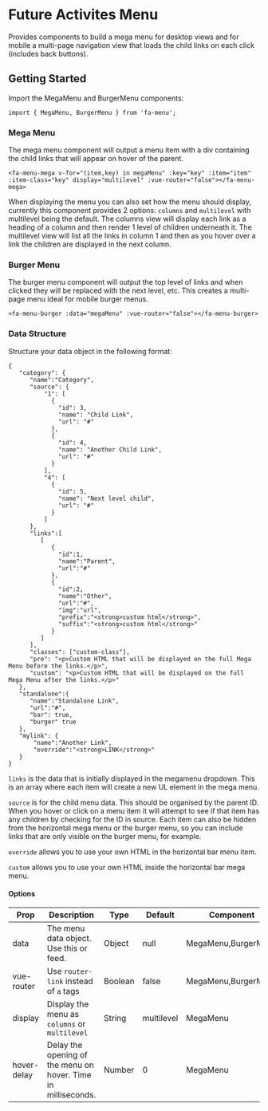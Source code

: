 # Future Activites Menu

Provides components to build a mega menu for desktop views and for mobile a multi-page navigation view that loads the child links on each click (includes back buttons).

## Getting Started

Import the MegaMenu and BurgerMenu components:

    import { MegaMenu, BurgerMenu } from 'fa-menu';
    
### Mega Menu

The mega menu component will output a menu item with a div containing the child links that will appear on hover of the parent.

    <fa-menu-mega v-for="(item,key) in megaMenu" :key="key" :item="item" :item-class="key" display="multilevel" :vue-router="false"></fa-menu-mega>
    
When displaying the menu you can also set how the menu should display, currently this component provides 2 options: `columns` and `multilevel` with multilevel being the default.
The columns view will display each link as a heading of a column and then render 1 level of children underneath it.
The multilevel view will list all the links in column 1 and then as you hover over a link the children are displayed in the next column.
    
### Burger Menu

The burger menu component will output the top level of links and when clicked they will be replaced with the next level, etc.
This creates a multi-page menu ideal for mobile burger menus.

    <fa-menu-burger :data="megaMenu" :vue-router="false"></fa-menu-burger>
    
### Data Structure

Structure your data object in the following format:

    {
       "category": {
          "name":"Category",
          "source": {
              "1": [
                {
                  "id": 3,
                  "name": "Child Link",
                  "url": "#"
                },
                {
                  "id": 4,
                  "name": "Another Child Link",
                  "url": "#"
                }
              ],
              "4": [
                {
                  "id": 5,
                  "name": "Next level child",
                  "url": "#"
                }
              ]
          },
          "links":[
             [
                {
                  "id":1,
                  "name":"Parent",
                  "url":"#"
                },
                {
                  "id":2,
                  "name":"Other",
                  "url":"#",
                  "img":"url",
                  "prefix":"<strong>custom html</strong>",
                  "suffix":"<strong>custom html</strong>"
                }
             ]
          ],
          "classes": ["custom-class"],
          "pre": "<p>Custom HTML that will be displayed on the full Mega Menu before the links.</p>",
          "custom": "<p>Custom HTML that will be displayed on the full Mega Menu after the links.</p>"
       },
       "standalone":{
          "name":"Standalone Link",
          "url":"#",
          "bar": true,
          "burger" true
       },
       "mylink": {
           "name":"Another Link",
           "override":"<strong>LINK</strong>"
       }
    }
    
`links` is the data that is initially displayed in the megamenu dropdown. This is an array where each item will create a new UL element in the mega menu.

`source` is for the child menu data. This should be organised by the parent ID. When you hover or click on a menu item it will attempt to see if that item has any children by checking for the ID in source.
Each item can also be hidden from the horizontal mega menu or the burger menu, so you can include links that are only visible on the burger menu, for example.

`override` allows you to use your own HTML in the horizontal bar menu item.

`custom` allows you to use your own HTML inside the horizontal bar mega menu.

#### Options

| Prop | Description | Type | Default | Component |
|--|--|--|--|--|
| data | The menu data object. Use this or feed. | Object | null | MegaMenu,BurgerMenu |
| vue-router | Use `router-link` instead of `a` tags | Boolean | false | MegaMenu,BurgerMenu |
| display | Display the menu as `columns` or `multilevel` | String | multilevel | MegaMenu |
| hover-delay | Delay the opening of the menu on hover. Time in milliseconds. | Number | 0 | MegaMenu |